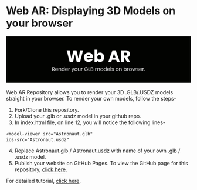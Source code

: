 # Web AR: Displaying 3D Models on your browser
![banner](https://raw.githubusercontent.com/lightlessdays/remotehost/main/galaxyshooter2d/Your%20paragraph%20text.png)

Web AR Repository allows you to render your 3D .GLB/.USDZ models straight in your browser. To render your own models, follow the steps-

1. Fork/Clone this repository.
2. Upload your .glb or .usdz model in your github repo.
3. In index.html file, on line 12, you will notice the following lines-
```
<model-viewer src="Astronaut.glb"                  
ios-src="Astronaut.usdz"
```
4. Replace Astronaut.glb / Astronaut.usdz with name of your own .glb / .usdz model.
5. Publish your website on GitHub Pages. To view the GitHub page for this repository, [click here](https://lightlessdays.github.io/web-ar).

For detailed tutorial, [click here](https://lightlessdays.medium.com/how-to-create-and-deploy-your-own-webar-within-5-minutes-4aa2e0278b81?source=friends_link&sk=dc2bd6b438496a9cc38e6b9d95656083).
